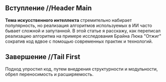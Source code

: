 ## Вступление //Header Main
**Тема искусственного интеллекта** стремительно набирает популярность,
но реализация алгоритмов используемых в ИИ часто бывает сложной и запутанной.
В этой статье я расскажу, как переписал реализацию алгоритма на примере
исследования Брайна Люка "Отжиг" сократив код вдвое с помощью современных практик и технологий.

## Завершение //Tail First
Подход упростил код, путем внедрения структурности и модульности, обрел переносимость и расширяемость.
